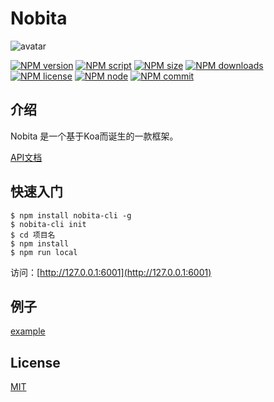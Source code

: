 # Nobita
![avatar](http://www.iamtang.com/images/bf47d0f9d72a6059be3961992234349b023bbad5.jpg)

[![NPM version][npm-image]][npm-url]
[![NPM script][npm-script]][npm-url]
[![NPM size][npm-size]][npm-url]
[![NPM downloads][npm-downloads]][npm-download-url]
[![NPM license][npm-license]][npm-url]
[![NPM node][npm-node]][npm-url]
[![NPM commit][npm-commit]][npm-url]

[npm-url]: 
https://npmjs.org/package/nobita
[npm-download-url]:
https://npmcharts.com/compare/nobita?minimal=true

[npm-image]: https://img.shields.io/npm/v/nobita.svg?style=flat-square
[npm-script]:
https://img.shields.io/github/languages/top/nobitajs/nobita.svg
[npm-size]:
https://img.shields.io/bundlephobia/minzip/nobita.svg?style=flat
[npm-downloads]:
https://img.shields.io/npm/dm/nobita.svg
[npm-license]:
https://img.shields.io/npm/l/nobita.svg
[npm-node]:
https://img.shields.io/node/v/nobita.svg
[npm-commit]:
https://img.shields.io/github/last-commit/nobitajs/nobita.svg
## 介绍
Nobita 是一个基于Koa而诞生的一款框架。

[API文档](https://nobitajs.github.io/nobita/)

## 快速入门

```
$ npm install nobita-cli -g
$ nobita-cli init
$ cd 项目名
$ npm install
$ npm run local
```
访问：[http://127.0.0.1:6001](http://127.0.0.1:6001)

## 例子
[example](https://github.com/nobitajs/example)

## License

[MIT](https://github.com/nobitajs/nobita/blob/master/LICENSE)